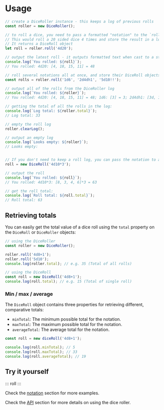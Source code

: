 # Usage

```js
// create a DiceRoller instance - this keeps a log of previous rolls
const roller = new DiceRoller();

// to roll a dice, you need to pass a formatted "notation" to the `roll()` method.
// This would roll a 20 sided dice 4 times and store the result in a log.
// It returns a DiceRoll object
let roll = roller.roll('4d20');

// output the latest roll - it outputs formatted text when cast to a string
console.log(`You rolled: ${roll}`);
// You rolled: 4d20: [4, 18, 15, 11] = 48

// roll several notations all at once, and store their DiceRoll objects
const rolls = roller.roll('1d6', '2d4dh1', '5d10!!');

// output all of the rolls from the DiceRoller log
console.log(`You rolled: ${roller}`);
// You rolled: 4d20: [4, 18, 15, 11] = 48; 1d6: [3] = 3; 2d4dh1: [3d, 1] = 1; 5d10!! = [3, 2, 16!!, 3, 9] = 33

// getting the total of all the rolls in the log:
console.log(`Log total: ${roller.total}`);
// Log total: 33

// empty the roll log
roller.clearLog();

// output an empty log
console.log(`Looks empty: ${roller}`);
// Looks empty: 


// If you don't need to keep a roll log, you can pass the notation to an instance of `DiceRoll` (Instead of `DiceRoller`)
roll = new DiceRoll('4d10*3');

// output the roll
console.log(`You rolled: ${roll}`);
// You rolled: 4d10*3: [8, 3, 4, 6]*3 = 63

// get the roll total:
console.log(`Roll total: ${roll.total}`);
// Roll total: 63
```

## Retrieving totals

You can easily get the total value of a dice roll using the `total` property on the `DiceRoll` or `DiceRoller` objects:

```javascript
// using the DiceRoller
const roller = new DiceRoller();

roller.roll('4d8+1');
roller.roll('5d10');
console.log(roller.total); // e.g. 35 (Total of all rolls)

// using the DiceRoll
const roll = new DiceRoll('4d8+1');
console.log(roll.total); // e.g. 15 (Total of single roll)
```

### Min / max / average <Badge text="New" vertical="middle"/>

The `DiceRoll` object contains three properties for retrieving different, comparative totals:

* `minTotal`: The minimum possible total for the notation.
* `maxTotal`: The maximum possible total for the notation.
* `averageTotal`: The average total for the notation.

```javascript
const roll = new diceRoll('4d8+1');

console.log(roll.minTotal); // 5
console.log(roll.maxTotal); // 33
console.log(roll.averageTotal); // 19
```


## Try it yourself

::: roll :::

Check the [notation](/notation/readme) section for more examples.

Check the [API](/api/readme.md) section for more details on using the dice roller.
